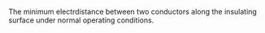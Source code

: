 The minimum electrdistance between two conductors along the insulating surface under normal operating conditions.
